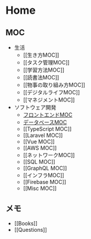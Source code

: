 # Home

## MOC

- 生活
  - [[生き方MOC]]
  - [[タスク管理MOC]]
  - [[学習方法MOC]]
  - [[読書法MOC]]
  - [[物事の取り組み方MOC]]
  - [[デジタルライフMOC]]
  - [[マネジメントMOC]]
- ソフトウェア開発
	- [フロントエンドMOC](フロントエンドMOC.md)
	- [データベースMOC](データベースMOC.md)
  - [[TypeScript MOC]]
  - [[Laravel MOC]]
  - [[Vue MOC]]
  - [[AWS MOC]]
  - [[ネットワークMOC]]
  - [[SQL MOC]]
  - [[GraphQL MOC]]
  - [[インフラMOC]]
  - [[Firebase MOC]]
  - [[Misc MOC]]

## メモ

- [[Books]]
- [[Questions]]